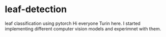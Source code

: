 # leaf-detection
leaf classification using pytorch
Hi everyone
 Turin here. I started implementing different computer vision models and experimnet with them.

